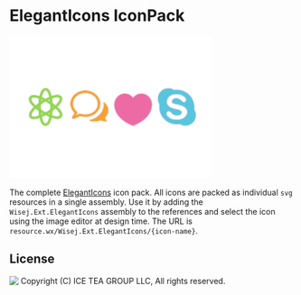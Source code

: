 ElegantIcons IconPack
====

<img src="../Support/Images/ElegantIcons.png" width="358" height="252">

The complete [ElegantIcons](https://www.elegantthemes.com/blog/resources/elegant-icon-font) icon pack. All icons are packed as individual `svg` resources in a single assembly. Use it by adding the `Wisej.Ext.ElegantIcons` assembly to the references and select the icon using the image editor at design time. The URL is `resource.wx/Wisej.Ext.ElegantIcons/{icon-name}`.

License
-------
<img src="http://iceteagroup.com/wp-content/uploads/2017/01/Square-64x64-trasp.png" height="20" align="top"> Copyright (C) ICE TEA GROUP LLC, All rights reserved.
